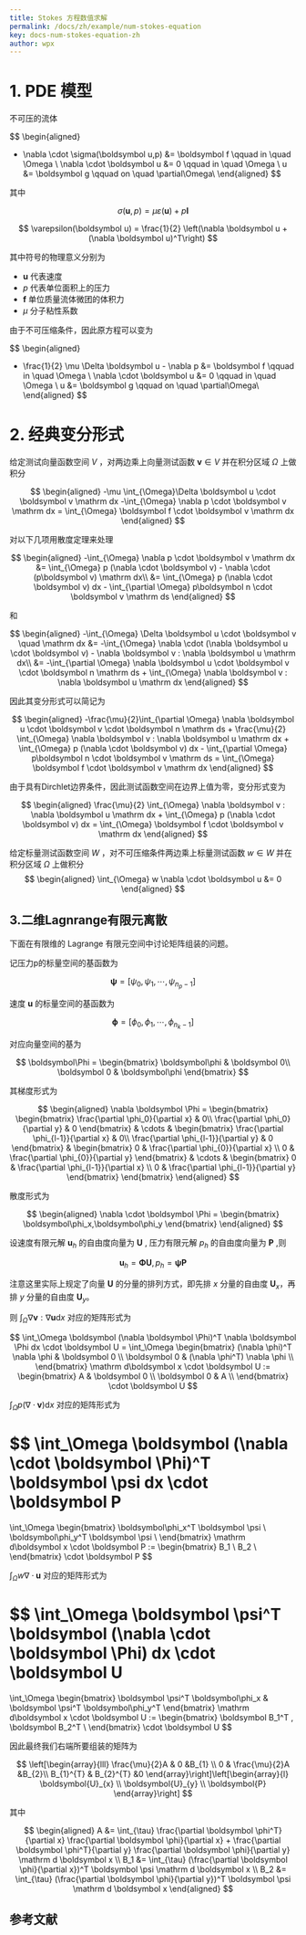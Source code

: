 ```yaml
---
title: Stokes 方程数值求解
permalink: /docs/zh/example/num-stokes-equation
key: docs-num-stokes-equation-zh
author: wpx
---
```

# 1. PDE 模型

不可压的流体

$$
\begin{aligned}
- \nabla \cdot \sigma(\boldsymbol u,p) &=  \boldsymbol f  \qquad in \quad \Omega \\
\nabla \cdot \boldsymbol u &= 0 \qquad in \quad \Omega \\
u &= \boldsymbol g \qquad on \quad \partial\Omega\\
\end{aligned}
$$

其中

$$
\sigma(\boldsymbol u ,p) = \mu \varepsilon(\boldsymbol u) + p \boldsymbol I
$$

$$
\varepsilon(\boldsymbol u) = \frac{1}{2} \left(\nabla \boldsymbol u + (\nabla \boldsymbol u)^T\right)
$$

其中符号的物理意义分别为

- $\boldsymbol u$ 代表速度
- $p$ 代表单位面积上的压力
- $\boldsymbol f$ 单位质量流体微团的体积力
- $\mu$ 分子粘性系数

由于不可压缩条件，因此原方程可以变为

$$
\begin{aligned}
- \frac{1}{2} \mu \Delta \boldsymbol u - \nabla p &=  \boldsymbol f  \qquad in \quad \Omega \\
\nabla \cdot \boldsymbol u &= 0 \qquad in \quad \Omega \\
u &= \boldsymbol g \qquad on \quad \partial\Omega\\
\end{aligned}
$$


# 2. 经典变分形式

给定测试向量函数空间 $V$ ，对两边乘上向量测试函数 $\boldsymbol v \in V$ 并在积分区域 $\Omega$ 上做积分

$$
\begin{aligned}
	-\mu \int_{\Omega}\Delta \boldsymbol u \cdot \boldsymbol v \mathrm dx
	-\int_{\Omega} \nabla p \cdot \boldsymbol v \mathrm dx 
	= 
	\int_{\Omega}  \boldsymbol f \cdot \boldsymbol v \mathrm dx
\end{aligned}
$$

对以下几项用散度定理来处理

$$
\begin{aligned}
	-\int_{\Omega} \nabla p \cdot \boldsymbol v \mathrm dx 
	&= \int_{\Omega} p (\nabla \cdot \boldsymbol v) - 
	\nabla \cdot (p\boldsymbol v) \mathrm dx\\
	&= \int_{\Omega} p (\nabla \cdot \boldsymbol v) dx - 
	\int_{\partial \Omega} p\boldsymbol n \cdot \boldsymbol v \mathrm ds
\end{aligned}
$$

和

$$
\begin{aligned}
	-\int_{\Omega} \Delta \boldsymbol u \cdot \boldsymbol v \quad \mathrm dx 
	&= -\int_{\Omega} \nabla \cdot (\nabla \boldsymbol u \cdot \boldsymbol v) - 
	\nabla \boldsymbol v : \nabla \boldsymbol u \mathrm dx\\
	&= -\int_{\partial \Omega} 
	\nabla \boldsymbol u \cdot \boldsymbol v  \cdot \boldsymbol n \mathrm ds + 
	\int_{\Omega} \nabla \boldsymbol v : \nabla \boldsymbol u \mathrm dx
\end{aligned}
$$

因此其变分形式可以简记为

$$
\begin{aligned}
	-\frac{\mu}{2}\int_{\partial \Omega} 
	\nabla \boldsymbol u \cdot \boldsymbol v  \cdot \boldsymbol n \mathrm ds + 
	\frac{\mu}{2} \int_{\Omega} \nabla \boldsymbol v : \nabla \boldsymbol u \mathrm dx + 
	\int_{\Omega} p (\nabla \cdot \boldsymbol v) dx - 
	\int_{\partial \Omega} p\boldsymbol n \cdot \boldsymbol v \mathrm ds
	 =  \int_{\Omega} \boldsymbol f \cdot \boldsymbol v \mathrm dx
\end{aligned}
$$

由于具有Dirchlet边界条件，因此测试函数空间在边界上值为零，变分形式变为

$$
\begin{aligned}
	\frac{\mu}{2} \int_{\Omega} 
	\nabla \boldsymbol v : \nabla \boldsymbol u \mathrm dx + 
	\int_{\Omega} p (\nabla \cdot \boldsymbol v) dx 
	 =   \int_{\Omega} \boldsymbol f \cdot \boldsymbol v \mathrm dx
\end{aligned}
$$

给定标量测试函数空间 $W$ ，对不可压缩条件两边乘上标量测试函数 $w \in W$ 并在积分区域 $\Omega$ 上做积分
$$
\begin{aligned}
\int_{\Omega} w \nabla \cdot \boldsymbol u &= 0 
\end{aligned}
$$


## 3.二维Lagnrange有限元离散

下面在有限维的 Lagrange 有限元空间中讨论矩阵组装的问题。

记压力p的标量空间的基函数为 

$$
\boldsymbol \psi = [\psi_0, \psi_1, \cdots, \psi_{n_p-1}]
$$

速度 $\boldsymbol u$ 的标量空间的基函数为 

$$
\boldsymbol\phi = [\phi_0, \phi_1, \cdots, \phi_{n_k-1}]
$$

对应向量空间的基为

$$
\boldsymbol\Phi = 
\begin{bmatrix}
\boldsymbol\phi & \boldsymbol 0\\
\boldsymbol 0 & \boldsymbol\phi
\end{bmatrix}
$$

其梯度形式为

$$
\begin{aligned}
\nabla \boldsymbol \Phi = 
\begin{bmatrix}
	\begin{bmatrix}
		\frac{\partial \phi_0}{\partial x} & 0\\
		 \frac{\partial \phi_0}{\partial y} & 0
	\end{bmatrix}
	& \cdots
	& \begin{bmatrix}
		\frac{\partial \phi_{l-1}}{\partial x} & 0\\
		 \frac{\partial \phi_{l-1}}{\partial y} & 0
	\end{bmatrix}
	& \begin{bmatrix}
		0 & \frac{\partial \phi_{0}}{\partial x} \\
		0 & \frac{\partial \phi_{0}}{\partial y}
		\end{bmatrix}
	& \cdots
	& \begin{bmatrix}
		0 & \frac{\partial \phi_{l-1}}{\partial x} \\
		0 & \frac{\partial \phi_{l-1}}{\partial y}
	\end{bmatrix}
\end{bmatrix}
\end{aligned}
$$

散度形式为

$$
\begin{aligned}
\nabla \cdot \boldsymbol \Phi = 
\begin{bmatrix}
\boldsymbol\phi_x,\boldsymbol\phi_y
\end{bmatrix}
\end{aligned}
$$


设速度有限元解 $\boldsymbol u_h$ 的自由度向量为 $\boldsymbol U$ , 压力有限元解 
$p_h$ 的自由度向量为 $\boldsymbol P$ ,则

$$
\boldsymbol u_h = \boldsymbol\Phi \boldsymbol U , p_h = \boldsymbol \psi \boldsymbol P
$$

注意这里实际上规定了向量 $\boldsymbol U$ 的分量的排列方式，即先排 $x$ 
分量的自由度 $\boldsymbol U_x$，再排 $y$ 分量的自由度 $\boldsymbol U_y$。

则 $\int_{\Omega} \nabla \boldsymbol v : \nabla \boldsymbol u \mathrm dx$ 
对应的矩阵形式为 

$$
\int_\Omega \boldsymbol (\nabla \boldsymbol \Phi)^T \nabla \boldsymbol \Phi
dx \cdot 
\boldsymbol U = \int_\Omega
\begin{bmatrix}
(\nabla \phi)^T \nabla \phi  & \boldsymbol 0 \\
\boldsymbol 0 & (\nabla \phi^T) \nabla \phi \\ 
\end{bmatrix} 
\mathrm d\boldsymbol x \cdot \boldsymbol U
:=
\begin{bmatrix}
A  & \boldsymbol 0 \\
\boldsymbol 0 & A \\ 
\end{bmatrix} 
\cdot \boldsymbol U
$$

$\int_{\Omega} p (\nabla \cdot \boldsymbol v) \mathrm dx$ 对应的矩阵形式为 

$$
\int_\Omega \boldsymbol (\nabla \cdot \boldsymbol \Phi)^T \boldsymbol \psi
dx \cdot \boldsymbol P 
= 
\int_\Omega
\begin{bmatrix}
\boldsymbol\phi_x^T \boldsymbol \psi \\
\boldsymbol\phi_y^T \boldsymbol \psi \\ 
\end{bmatrix} 
\mathrm d\boldsymbol x \cdot \boldsymbol P
:=
\begin{bmatrix}
B_1 \\
B_2 \\ 
\end{bmatrix} 
\cdot \boldsymbol P
$$

$\int_{\Omega} w \nabla \cdot \boldsymbol u$ 对应的矩阵形式为 

$$
\int_\Omega  \boldsymbol \psi^T \boldsymbol (\nabla \cdot \boldsymbol \Phi)
dx \cdot \boldsymbol U
= 
\int_\Omega
\begin{bmatrix}
\boldsymbol \psi^T \boldsymbol\phi_x & \boldsymbol \psi^T \boldsymbol\phi_y^T 
\end{bmatrix} 
\mathrm d\boldsymbol x \cdot \boldsymbol U
:=
\begin{bmatrix}
\boldsymbol B_1^T , \boldsymbol B_2^T \\ 
\end{bmatrix} 
\cdot \boldsymbol U
$$

因此最终我们右端所要组装的矩阵为

$$
\left[\begin{array}{lll}
\frac{\mu}{2}A & 0 &B_{1} \\
0 & \frac{\mu}{2}A &B_{2}\\
B_{1}^{T} & B_{2}^{T} &0
\end{array}\right]\left[\begin{array}{l}
\boldsymbol{U}_{x} \\
\boldsymbol{U}_{y} \\
\boldsymbol{P}
\end{array}\right]
$$

其中

$$
\begin{aligned}
A &= \int_{\tau}  
\frac{\partial \boldsymbol \phi^T}{\partial x} 
\frac{\partial \boldsymbol \phi}{\partial x} + 
\frac{\partial \boldsymbol \phi^T}{\partial y} 
\frac{\partial \boldsymbol \phi}{\partial y}
\mathrm d \boldsymbol x \\
B_1 &=  \int_{\tau} 
(\frac{\partial \boldsymbol \phi}{\partial x})^T \boldsymbol \psi 
\mathrm d \boldsymbol x \\
B_2 &=  \int_{\tau} 
(\frac{\partial \boldsymbol \phi}{\partial y})^T \boldsymbol \psi 
\mathrm d \boldsymbol x 
\end{aligned}
$$

## 参考文献

